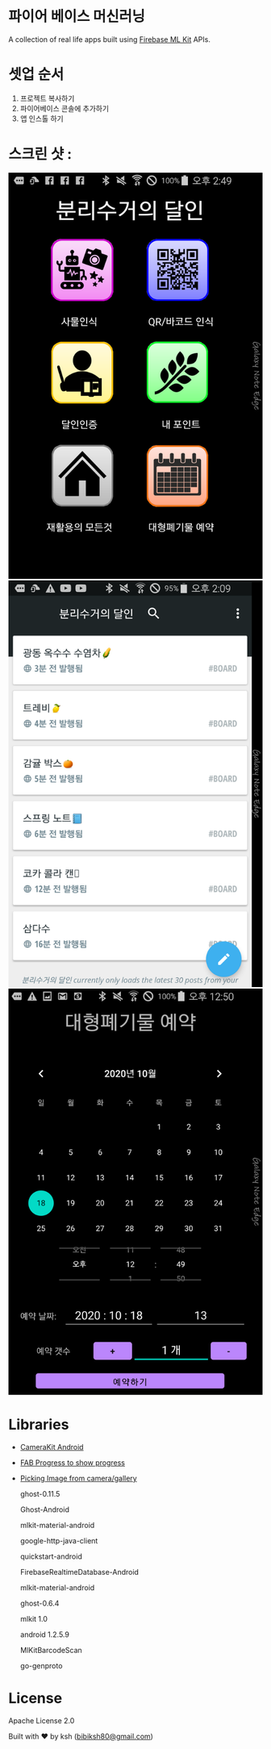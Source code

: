 # 파이어 베이스 머신러닝
A collection of real life apps built using [Firebase ML Kit](https://firebase.google.com/products/ml-kit/) APIs.

# 셋업 순서

1. 프로젝트 복사하기
2. 파이어베이스 콘솔에 추가하기
3. 앱 인스톨 하기


# 스크린 샷 : 
![image01](https://github.com/bibiksh80/dalin/blob/main/img/Screenshot_2020-10-04-14-49-07.png)
![image02](https://github.com/bibiksh80/dalin/blob/main/img/Screenshot_2020-10-11-14-09-32.png)
![image02](https://github.com/bibiksh80/dalin/blob/main/img/Screenshot_2020-10-18-12-50-12.png)
# Libraries

* [CameraKit Android](https://github.com/CameraKit/camerakit-android)
* [FAB Progress to show progress](https://github.com/JorgeCastilloPrz/FABProgressCircle)
* [Picking Image from camera/gallery](https://github.com/jkwiecien/EasyImage)

  ghost-0.11.5	
  
  Ghost-Android
  
  mlkit-material-android  
  
  google-http-java-client
  
  quickstart-android
  
  FirebaseRealtimeDatabase-Android
  
  mlkit-material-android
  
  ghost-0.6.4
  
  mlkit	1.0
  
  android	1.2.5.9
  
  MlKitBarcodeScan
  
  go-genproto
  

# License

  
  Apache License 2.0
  
 
  
Built with ❤️ by ksh (bibiksh80@gmail.com)
